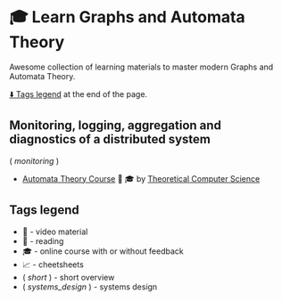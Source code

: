 # :mortar_board: Learn Graphs and Automata Theory

Awesome collection of learning materials to master modern Graphs and Automata Theory.

[:arrow_down: Tags legend](#tags-legend) at the end of the page.

<!-- - []() by []() :movie_camera: -->
<!-- - []() by []() :movie_camera: :mortar_board: -->

## Monitoring, logging, aggregation and diagnostics of a distributed system

( _monitoring_ )

- [Automata Theory Course](https://www.youtube.com/playlist?list=PL3TE2CsKK478cNgQa7UTnEdFkXzii5CII) :movie_camera: :mortar_board: by [Theoretical Computer Science](https://www.youtube.com/@TheComputerScience)

## Tags legend

- :movie_camera: - video material
- :page_facing_up: - reading
- :mortar_board: - online course with or without feedback
- :chart_with_upwards_trend: - cheetsheets
- ( _short_ ) - short overview
- ( _systems_design_ ) - systems design
